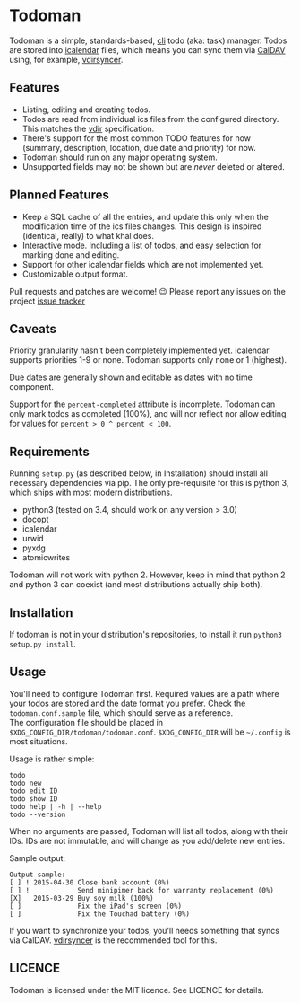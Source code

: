 Todoman
=======

Todoman is a simple, standards-based, [cli][1] todo (aka: task) manager. Todos
are stored into [icalendar][2] files, which means you can sync them via
[CalDAV][3] using, for example, [vdirsyncer][4].

[1]: https://en.wikipedia.org/wiki/Command-line_interface
[2]: https://tools.ietf.org/html/rfc5545
[3]: http://en.wikipedia.org/wiki/CalDAV
[4]: https://github.com/untitaker/vdirsyncer

Features
--------

 * Listing, editing and creating todos.
 * Todos are read from individual ics files from the configured directory. This
   matches the [vdir][vdir] specification.
 * There's support for the most common TODO features for now (summary,
   description, location, due date and priority) for now.
 * Todoman should run on any major operating system.
 * Unsupported fields may not be shown but are *never* deleted or altered.

[vdir]: https://vdirsyncer.readthedocs.org/en/latest/vdir.html

Planned Features
----------------

 * Keep a SQL cache of all the entries, and update this only when the
   modification time of the ics files changes. This design is inspired
   (identical, really) to what khal does.
 * Interactive mode. Including a list of todos, and easy selection for marking
   done and editing.
 * Support for other icalendar fields which are not implemented yet.
 * Customizable output format.

Pull requests and patches are welcome! 😉 Please report any issues on the
project [issue tracker](https://git.barrera.io/hobarrera/todoman/issues)

Caveats
-------

Priority granularity hasn't been completely implemented yet. Icalendar
supports priorities 1-9 or none. Todoman supports only none or 1 (highest).

Due dates are generally shown and editable as dates with no time component.

Support for the `percent-completed` attribute is incomplete. Todoman can only
mark todos as completed (100%), and will nor reflect nor allow editing for
values for `percent > 0 ^ percent < 100`.

Requirements
------------

Running `setup.py` (as described below, in Installation) should install all
necessary dependencies via pip. The only pre-requisite for this is python 3,
which ships with most modern distributions.

 * python3 (tested on 3.4, should work on any version > 3.0)
 * docopt
 * icalendar
 * urwid
 * pyxdg
 * atomicwrites

Todoman will not work with python 2. However, keep in mind that python 2 and
python 3 can coexist (and most distributions actually ship both).

Installation
------------

If todoman is not in your distribution's repositories, to install it run
`python3 setup.py install`. 

Usage
-----

You'll need to configure Todoman first. Required values are a path where your
todos are stored and the date format you prefer. Check the
`todoman.conf.sample` file, which should serve as a reference.  
The configuration file should be placed in
`$XDG_CONFIG_DIR/todoman/todoman.conf`. `$XDG_CONFIG_DIR` will be `~/.config`
is most situations.

Usage is rather simple:

    todo
    todo new
    todo edit ID
    todo show ID
    todo help | -h | --help
    todo --version

When no arguments are passed, Todoman will list all todos, along with their
IDs. IDs are not immutable, and will change as you add/delete new entries.

Sample output:

    Output sample:
    [ ] ! 2015-04-30 Close bank account (0%)
    [ ] !            Send minipimer back for warranty replacement (0%)
    [X]   2015-03-29 Buy soy milk (100%)
    [ ]              Fix the iPad's screen (0%)
    [ ]              Fix the Touchad battery (0%)

If you want to synchronize your todos, you'll needs something that syncs via
CalDAV. [vdirsyncer](https://github.com/untitaker/vdirsyncer) is the
recommended tool for this.

LICENCE
-------

Todoman is licensed under the MIT licence. See LICENCE for details.
